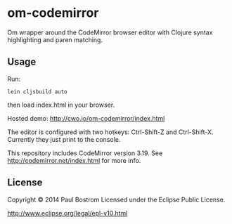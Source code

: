 # om-codemirror

Om wrapper around the CodeMirror browser editor with Clojure syntax highlighting and paren matching.

## Usage
Run:
```
lein cljsbuild auto
```
then load index.html in your browser.

Hosted demo:
http://cwo.io/om-codemirror/index.html

The editor is configured with two hotkeys: Ctrl-Shift-Z and Ctrl-Shift-X. Currently they just print to the console.

This repository includes CodeMirror version 3.19. See http://codemirror.net/index.html for more info.

## License

Copyright © 2014 Paul Bostrom
Licensed under the Eclipse Public License.

http://www.eclipse.org/legal/epl-v10.html
